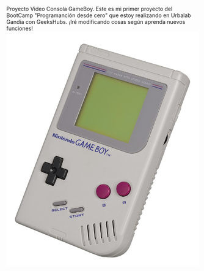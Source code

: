 Proyecto Video Consola GameBoy.
Este es mi primer proyecto del BootCamp "Programanción desde cero" que estoy realizando
en Urbalab Gandía con GeeksHubs.
¡Iré modificando cosas según aprenda nuevos funciones!
![GameBoy](./img/Game-Boy.jpg)
